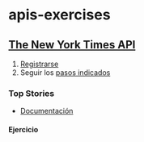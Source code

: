 # apis-exercises

## [The New York Times API](https://developer.nytimes.com/)

1. [Registrarse](https://developer.nytimes.com/accounts/create)
2. Seguir los [pasos indicados](https://developer.nytimes.com/get-started)

### Top Stories

- [Documentación](https://developer.nytimes.com/docs/top-stories-product/1)

#### Ejercicio

